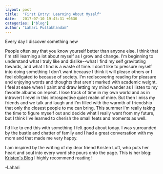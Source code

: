 ```yaml
---
layout: post
title:  "First Entry: Learning About Myself"
date:   2017-07-10 19:45:31 +0530
categories: ["blog"]
author: "Lahari Pullakhandam"
---
```

Every day I discover something new

People often say that you know yourself better than anyone else. I think that I'm still learning a lot about myself as I grow and change.
I'm beginning to understand what I truly like and dislike--what I find my self gravitating towards, and what I find is a waste of time. 
I don't like to pressure myself into doing something I don't want because I think it will please others or I feel obligated to because of society.
I'm rediscovering reading for pleasure and enjoying words and thoughts that aren't marked with academic weight. I feel at ease when I paint and draw 
letting my mind wander as I listen to my favorite albums on repeat. I lose track of time in my own world and as in introvert I revel in this introspective
quiet realm of mine. But then I miss my friends and we talk and laugh and I'm filled with the warmth of friendship that only the closest people to me can bring.
This summer I'm really taking the time to figure myself out and decide what I really want from my future, but I think I've learned to cherish the small 
feats and moments as well.

I'd like to end this with something I felt good about today. I was surrounded by the bustle and chatter of family and I had a great conversation with my mom
and that made me very happy.

I am inspired by the writing of my dear friend Kristen Luft, who puts her heart and soul into every word she pours onto the page. This is her blog: 
<a href="https://kristenluft.wordpress.com/" target="_blank">Kristen's Blog</a>
I highly recommend reading!

-Lahari






